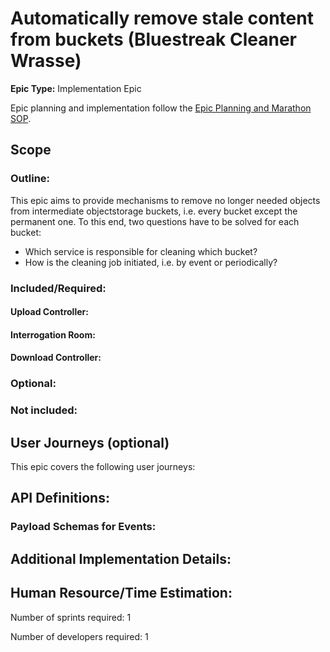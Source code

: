 # Automatically remove stale content from buckets (Bluestreak Cleaner Wrasse)
**Epic Type:** Implementation Epic

Epic planning and implementation follow the
[Epic Planning and Marathon SOP](https://docs.ghga-dev.de/main/sops/sop001_epic_planning.html).


## Scope
### Outline:

This epic aims to provide mechanisms to remove no longer needed objects from intermediate objectstorage buckets, i.e. every bucket except the permanent one.
To this end, two questions have to be solved for each bucket:
 - Which service is responsible for cleaning which bucket?
 - How is the cleaning job initiated, i.e. by event or periodically?

### Included/Required:

#### Upload Controller:

#### Interrogation Room:

#### Download Controller:


### Optional:


### Not included:


## User Journeys (optional)

This epic covers the following user journeys:



## API Definitions:

### Payload Schemas for Events:


## Additional Implementation Details:


## Human Resource/Time Estimation:

Number of sprints required: 1

Number of developers required: 1
